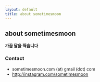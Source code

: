 ```yaml
---
layout: default
title: about sometimesmoon
---
```


<div class="post">
	<h2 class="pageTitle">about sometimesmoon</h2>

  <p class="intro"><b>가끔 달을 찍습니다</b></p>

<!--   <p class="intro"><b>sometimesmoon</b> is currently a postdoctoral researcher at Yonsei University, Korea. And he is a member of <a href="http://mcml.yonsei.ac.kr/" target="_blank">Multimedia Computing and Machine Learning (MCML) Group</a>, which is led by Prof. Jong-Seok Lee.</p> -->
<!-- 
  <h3>Research Interests</h3>
  <ul>
    <li>Quality of Experience (QoE)</li>
    <li>Image and Video Quality Assessment</li>
    <li>Perception based Multimedia Signal Processing</li>
    <li>Deep Learning for Multimedia Signal Processing</li>
    <li>Super-Resolution, Compression, 4K UHD, HDR, etc.</li>
  </ul>

  <h3>Educaiton</h3>
  <ul>
    <li>Ph.D. in Engineering</li>
      <ul>
        <li>2012.03 - 2018.02</li>
        <li>School of Integrated Technology (SIT), Yonsei University</li>
        <li>Thesis : Objective Modelling of Quality of Experience in Adaptive Multimedia Environments</li>
        <li>Supervisor : Prof. Jong-Seok Lee</li>
      </ul>

    <li>Bachelor of Electrical and Electronic Engineering</li>
      <ul>
        <li>2005.03 - 2012.02</li>
        <li>School of Electrical and Electronic Engineering, Yonsei University</li>
      </ul>
  </ul> -->

  <h3>Contact</h3>
  <ul>
    <li>sometimesmoon.com (at) gmail (dot) com</li>
    <li><a href="http://instagram.com/sometimesmoon" target="_blank">http://instagram.com/sometimesmoon</a></li>
  </ul>

  <!-- <img src="{{ '/assets/img/sky.jpg' | prepend: site.baseurl }}" alt=""> -->

<!-- 	<p class="intro">Long Haul is a minimal, long form <a href="http://jekyllrb.com">Jekyll</a> Theme. It can be used as is or customized to your hearts desire.</p>
	<p>Long Haul was created in honor of all the hard working touring bicycles that have traversed the globe time and time again. Take it for a spin.</p>
	<h2>Features</h2>
	<ul>
		<li>Built with SASS + GULP + BROWSERSYNC + AUTOPREFIXER</li>
  		<li>SVG Social Icons from <a href="http://customizr.net/icons/">Customizr</a></li>
  		<li><a href="http://responsive-nav.com/">Responsive Nav Menu</a></li>
  		<li><a href="https://github.com/snaptortoise/jekyll-rss-feeds">XML Feed for RSS Readers</a></li>
  		<li>Contact Form via <a href="http://formspree.io/">Formspree</a></li>
      <li>5 Post Loop with excerpt on Home Page</li>
  		<li>Previous / Next Post Navigation</li>
      <li>Estimated Reading Time for posts</li>
  		<li><a href="https://github.com/adobe-webplatform/dropcap.js">Drop Cap</a> on posts</li>
  		<li><a href="http://typecast.com/blog/a-more-modern-scale-for-web-typography">A Better Type Scale</a></li>
  	</ul> -->
</div>
